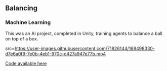 ## Balancing
### Machine Learning

This was an AI project, completed in Unity, training agents to balance a ball on top of a box.

src=https://user-images.githubusercontent.com/71826144/168498330-d7e6a0f9-7e0b-4eb1-970c-c427a947e77b.mp4

[Code available here]()

